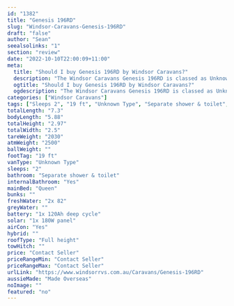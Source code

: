 ```yaml
---
id: "1382"
title: "Genesis 196RD"
slug: "Windsor-Caravans-Genesis-196RD"
draft: "false"
author: "Sean"
seealsolinks: "1"
section: "review"
date: "2022-10-10T22:00:09+11:00"
meta:
  title: "Should I buy Genesis 196RD by Windsor Caravans?"
  description: "The Windsor Caravans Genesis 196RD is classed as Unknown Type, and sleeps 2 people. It is Made Overseas and comes in at 19 ft. It generally has Separate shower & toilet."
  ogtitle: "Should I buy Genesis 196RD by Windsor Caravans?"
  ogdescription: "The Windsor Caravans Genesis 196RD is classed as Unknown Type, and sleeps 2 people. It is Made Overseas and comes in at 19 ft. It generally has Separate shower & toilet."
categories: ["Windsor Caravans"]
tags: ["Sleeps 2", "19 ft", "Unknown Type", "Separate shower & toilet", "Full height", "Price Unknown", "Made Overseas"]
totalLength: "7.3"
bodyLength: "5.88"
totalHeight: "2.97"
totalWidth: "2.5"
tareWeight: "2030"
atmWeight: "2500"
ballWeight: ""
footTag: "19 ft"
vanType: "Unknown Type"
sleeps: "2"
bathroom: "Separate shower & toilet"
internalBathroom: "Yes"
mainBed: "Queen"
bunks: ""
freshWater: "2x 82"
greyWater: ""
battery: "1x 120Ah deep cycle"
solar: "1x 180W panel"
airCon: "Yes"
hybrid: ""
roofType: "Full height"
towHitch: ""
price: "Contact Seller"
priceRangeMin: "Contact Seller"
priceRangeMax: "Contact Seller"
urlLink: "https://www.windsorrvs.com.au/Caravans/Genesis-196RD"
aussieMade: "Made Overseas"
noImage: ""
featured: "no"
---
```

